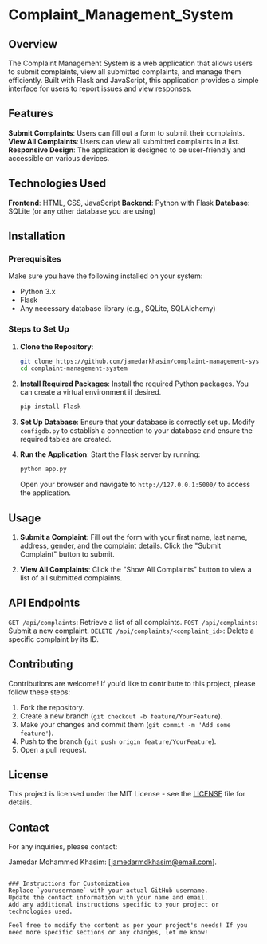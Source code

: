 # Complaint_Management_System

## Overview

The Complaint Management System is a web application that allows users to submit complaints, view all submitted complaints, and manage them efficiently. Built with Flask and JavaScript, this application provides a simple interface for users to report issues and view responses.

## Features

**Submit Complaints**: Users can fill out a form to submit their complaints.
**View All Complaints**: Users can view all submitted complaints in a list.
**Responsive Design**: The application is designed to be user-friendly and accessible on various devices.

## Technologies Used

**Frontend**: HTML, CSS, JavaScript
**Backend**: Python with Flask
**Database**: SQLite (or any other database you are using)

## Installation

### Prerequisites

Make sure you have the following installed on your system:

- Python 3.x
- Flask
- Any necessary database library (e.g., SQLite, SQLAlchemy)

### Steps to Set Up

1. **Clone the Repository**:
   ```bash
   git clone https://github.com/jamedarkhasim/complaint-management-system.git
   cd complaint-management-system
   ```

2. **Install Required Packages**:
   Install the required Python packages. You can create a virtual environment if desired.
   ```bash
   pip install Flask
   ```

3. **Set Up Database**:
   Ensure that your database is correctly set up. Modify `configdb.py` to establish a connection to your database and ensure the required tables are created.

4. **Run the Application**:
   Start the Flask server by running:
   ```bash
   python app.py
   ```
   Open your browser and navigate to `http://127.0.0.1:5000/` to access the application.

## Usage

1. **Submit a Complaint**:
   Fill out the form with your first name, last name, address, gender, and the complaint details.
   Click the "Submit Complaint" button to submit.

2. **View All Complaints**:
   Click the "Show All Complaints" button to view a list of all submitted complaints.

## API Endpoints

`GET /api/complaints`: Retrieve a list of all complaints.
`POST /api/complaints`: Submit a new complaint.
`DELETE /api/complaints/<complaint_id>`: Delete a specific complaint by its ID.

## Contributing

Contributions are welcome! If you'd like to contribute to this project, please follow these steps:

1. Fork the repository.
2. Create a new branch (`git checkout -b feature/YourFeature`).
3. Make your changes and commit them (`git commit -m 'Add some feature'`).
4. Push to the branch (`git push origin feature/YourFeature`).
5. Open a pull request.

## License

This project is licensed under the MIT License - see the [LICENSE](LICENSE) file for details.

## Contact

For any inquiries, please contact:

Jamedar Mohammed Khasim: [jamedarmdkhasim@email.com].
```

### Instructions for Customization
Replace `yourusername` with your actual GitHub username.
Update the contact information with your name and email.
Add any additional instructions specific to your project or technologies used.

Feel free to modify the content as per your project's needs! If you need more specific sections or any changes, let me know!

